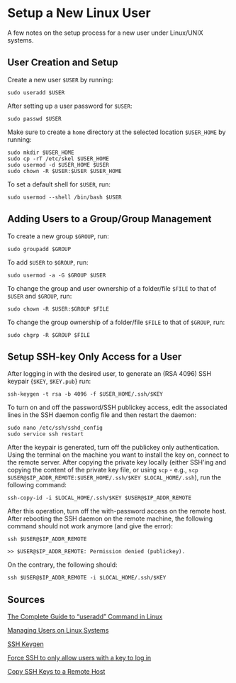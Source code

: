 # Setup a New Linux User

A few notes on the setup process for a new user under Linux/UNIX systems.


## User Creation and Setup

Create a new user `$USER` by running:

```
sudo useradd $USER
```

After setting up a user password for `$USER`:

```
sudo passwd $USER
```

Make sure to create a `home` directory at the selected location `$USER_HOME` by running:

```
sudo mkdir $USER_HOME
sudo cp -rT /etc/skel $USER_HOME
sudo usermod -d $USER_HOME $USER
sudo chown -R $USER:$USER $USER_HOME
```

To set a default shell for `$USER`, run:

```
sudo usermod --shell /bin/bash $USER
```

## Adding Users to a Group/Group Management

To create a new group `$GROUP`, run:

```
sudo groupadd $GROUP
```

To add `$USER` to `$GROUP`, run:

```
sudo usermod -a -G $GROUP $USER
```

To change the group and user ownership of a folder/file `$FILE` to that of `$USER` and `$GROUP`, run:

```
sudo chown -R $USER:$GROUP $FILE
```

To change the group ownership of a folder/file `$FILE` to that of `$GROUP`, run:

```
sudo chgrp -R $GROUP $FILE
```

## Setup SSH-key Only Access for a User

After logging in with the desired user, to generate an (RSA 4096) SSH keypair {`$KEY`, `$KEY.pub`} run:

```
ssh-keygen -t rsa -b 4096 -f $USER_HOME/.ssh/$KEY
```

To turn on and off the password/SSH publickey access, edit the associated lines in the SSH daemon config file and then restart the daemon:

```
sudo nano /etc/ssh/sshd_config
sudo service ssh restart
```

After the keypair is generated, turn off the publickey only authentication. Using the terminal on the machine you want to install the key on, connect to the remote server. After copying the private key locally (either SSH'ing and copying the content of the private key file, or using `scp` - e.g., `scp $USER@$IP_ADDR_REMOTE:$USER_HOME/.ssh/$KEY $LOCAL_HOME/.ssh`), run the following command:

```
ssh-copy-id -i $LOCAL_HOME/.ssh/$KEY $USER@$IP_ADDR_REMOTE
```

After this operation, turn off the with-password access on the remote host.
After rebooting the SSH daemon on the remote machine, the following command should not work anymore (and give the error):

```
ssh $USER@$IP_ADDR_REMOTE

>> $USER@$IP_ADDR_REMOTE: Permission denied (publickey).
```

On the contrary, the following should:

```
ssh $USER@$IP_ADDR_REMOTE -i $LOCAL_HOME/.ssh/$KEY
```

## Sources

[The Complete Guide to “useradd” Command in Linux](https://www.tecmint.com/add-users-in-linux/)

[Managing Users on Linux Systems](https://www.networkworld.com/article/3225109/managing-users-on-linux-systems.html)

[SSH Keygen](https://www.ssh.com/ssh/keygen/)

[Force SSH to only allow users with a key to log in](https://askubuntu.com/questions/346857/how-do-i-force-ssh-to-only-allow-users-with-a-key-to-log-in)

[Copy SSH Keys to a Remote Host](https://askubuntu.com/questions/4830/easiest-way-to-copy-ssh-keys-to-another-machine)

